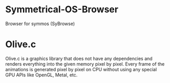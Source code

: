 # Symmetrical-OS-Browser
Browser for symmos (SyBrowse)

# Olive.c
Olive.c is a graphics library that does not have any dependencies and renders everything into the given memory pixel by pixel.
Every frame of the animations is generated pixel by pixel on CPU without using any special GPU APIs like OpenGL, Metal, etc.
